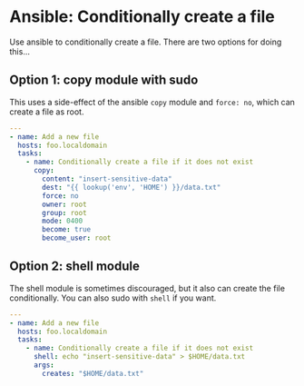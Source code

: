 # Ansible: Conditionally create a file

Use ansible to conditionally create a file.  There are two options for doing this...



## Option 1: copy module with sudo

This uses a side-effect of the ansible `copy` module and `force: no`, which can create a file as root.

``` yaml
---
- name: Add a new file
  hosts: foo.localdomain
  tasks:
    - name: Conditionally create a file if it does not exist
      copy:
        content: "insert-sensitive-data"
        dest: "{{ lookup('env', 'HOME') }}/data.txt"
        force: no
        owner: root
        group: root
        mode: 0400
        become: true
        become_user: root
```

## Option 2: shell module

The shell module is sometimes discouraged, but it also can create the file conditionally.  You can also sudo with `shell` if you want.

```yaml
---
- name: Add a new file
  hosts: foo.localdomain
  tasks:
    - name: Conditionally create a file if it does not exist
      shell: echo "insert-sensitive-data" > $HOME/data.txt
      args:
        creates: "$HOME/data.txt"

```
